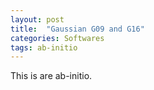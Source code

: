 ```yaml
---
layout: post
title:  "Gaussian G09 and G16"
categories: Softwares
tags: ab-initio
---
```


This is are ab-initio.
